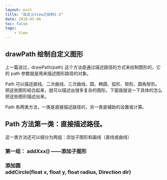 ```yaml
---
layout: post
title: "自定义View之绘制1-2"
date: 2018-05-06
toc: false
tags:
	- View
---
```


## drawPath 绘制自定义图形

上一篇说过，drawPath(path) 这个方法是通过描述路径的方式来绘制图形的，它的 path 参数就是用来描述图形路径的对象。

Path 可以描述直线、二次曲线、三次曲线、圆、椭圆、弧形、矩形、圆角矩形。把这些图形结合起来，就可以描述出很多复杂的图形。下面我就说一下具体的怎么把这些图形描述出来。

Path 有两类方法，一类是直接描述路径的，另一类是辅助的设置或计算。

<!-- more -->

## Path 方法第一类：直接描述路径。

这一类方法还可以细分为两组：添加子图形和画线（直线或曲线）

### 第一组： addXxx() ——添加子图形

### 添加圆<br>addCircle(float x, float y, float radius, Direction dir) 